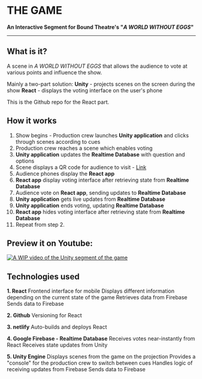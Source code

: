 
# THE GAME

**An Interactive Segment for Bound Theatre's "*A WORLD WITHOUT EGGS*"**

-------

## What is it?

A scene in *A WORLD WITHOUT EGGS* that allows the audience to vote at various points and influence the show.


Mainly a two-part solution:
**Unity** - projects scenes on the screen during the show
**React** - displays the voting interface on the user's phone

This is the Github repo for the React part.

## How it works

1. Show begins - Production crew launches **Unity application** and clicks through scenes according to cues
2. Production crew reaches a scene which enables voting
3. **Unity application** updates the **Realtime Database** with question and options
4. Scene displays a QR code for audience to visit - [Link](http://eggs.shao.casa)
5. Audience phones display the **React app**
6. **React app** display voting interface after retrieving state from **Realtime Database**
7. Audience vote on **React app**, sending updates to **Realtime Database**
8. **Unity application** gets live updates from **Realtime Database**
9. **Unity application** ends voting, updating **Realtime Database**
10. **React app** hides voting interface after retrieving state from **Realtime Database**
11. Repeat from step 2.

## Preview it on Youtube:
[![A WIP video of the Unity segment of the game](http://img.youtube.com/vi/VXva7fc89vk/0.jpg)](https://youtube.com/shorts/VXva7fc89vk)

##  Technologies used

**1. React**
Frontend interface for mobile
Displays different information depending on the current state of the game
Retrieves data from Firebase
Sends data to Firebase

**2. Github**
Versioning for React

**3. netlify**
Auto-builds and deploys React

**4. Google Firebase - Realtime Database**
Receives votes near-instantly from React
Receives state updates from Unity

**5. Unity Engine**
Displays scenes from the game on the projection
Provides a "console" for the production crew to switch between cues
Handles logic of receiving updates from Firebase
Sends data to Firebase